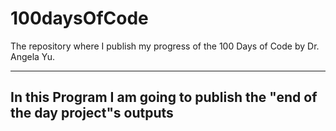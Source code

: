 # 100daysOfCode
The repository where I publish my progress of the 100 Days of Code by Dr. Angela Yu.

--------
## In this Program I am going to publish the "end of the day project"s outputs
